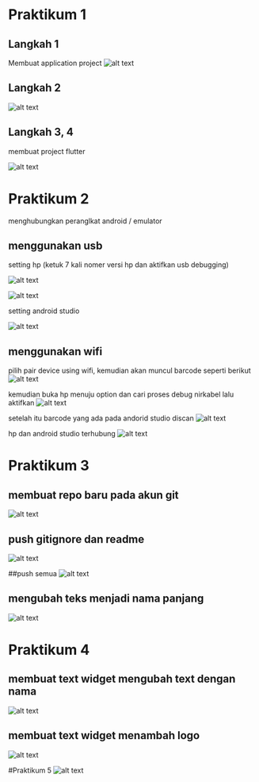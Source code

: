 
# Praktikum 1
## Langkah 1
Membuat application project
![alt text](https://github.com/03Yuma/flutter-fundamental-part1/blob/master/hello_world/images/P1.L1.png?raw=true)

## Langkah 2
![alt text](https://github.com/03Yuma/flutter-fundamental-part1/blob/master/hello_world/images/P1L2.png?raw=true)

## Langkah 3, 4
membuat project flutter

![alt text](https://github.com/03Yuma/flutter-fundamental-part1/blob/master/hello_world/images/P1L4.png?raw=true)

# Praktikum 2
menghubungkan peranglkat android / emulator

## menggunakan usb
setting hp (ketuk 7 kali nomer versi hp dan aktifkan usb debugging)

![alt text](https://github.com/03Yuma/flutter-fundamental-part1/blob/master/hello_world/images/nover.jpg?raw=true)

![alt text](https://github.com/03Yuma/flutter-fundamental-part1/blob/master/hello_world/images/aktif.jpg?raw=true)

setting android studio

![alt text](https://github.com/03Yuma/flutter-fundamental-part1/blob/master/hello_world/images/android.png?raw=true)

## menggunakan wifi
pilih pair device using wifi, kemudian akan muncul barcode seperti berikut
![alt text](https://github.com/03Yuma/flutter-fundamental-part1/blob/master/hello_world/images/barcode.png?raw=true)

kemudian buka hp menuju option dan cari proses debug nirkabel lalu aktifkan
![alt text](https://github.com/03Yuma/flutter-fundamental-part1/blob/master/hello_world/images/hp.jpg?raw=true)

setelah itu barcode yang ada pada andorid studio discan
![alt text](https://github.com/03Yuma/flutter-fundamental-part1/blob/master/hello_world/images/scan.jpg?raw=true)

hp dan android studio terhubung
![alt text](https://github.com/03Yuma/flutter-fundamental-part1/blob/master/hello_world/images/acc.png?raw=true)

# Praktikum 3

## membuat repo baru pada akun git
![alt text](https://github.com/03Yuma/flutter-fundamental-part1/blob/master/hello_world/images/akunbaru.png?raw=true)

## push gitignore dan readme

![alt text](https://github.com/03Yuma/flutter-fundamental-part1/blob/master/hello_world/images/gitnore.png?raw=true)

##push semua
![alt text](https://github.com/03Yuma/flutter-fundamental-part1/blob/master/hello_world/images/semua.png?raw=true)

## mengubah teks menjadi nama panjang
![alt text](https://github.com/03Yuma/flutter-fundamental-part1/blob/master/hello_world/images/01.png?raw=true)

# Praktikum 4

## membuat text widget mengubah text dengan nama
![alt text](https://github.com/03Yuma/flutter-fundamental-part1/blob/master/hello_world/images/02.png?raw=true)

## membuat text widget menambah logo
![alt text](https://github.com/03Yuma/flutter-fundamental-part1/blob/master/hello_world/images/gambar.png?raw=true)

#Praktikum 5
![alt text](https://github.com/03Yuma/flutter-fundamental-part1/blob/master/hello_world/images/P5.png?raw=true)


